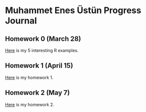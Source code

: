 # Muhammet Enes Üstün Progress Journal

## Homework 0 (March 28)

[Here](files/IE360_Spring21_Homework0.html) is my 5 interesting R examples.

## Homework 1 (April 15)

[Here](files/HW1/HW1.html) is my homework 1.

## Homework 2 (May 7)

[Here](files/HW2/HW2_21.html) is my homework 2.